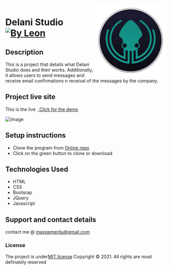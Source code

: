 <img src="kraken.jpeg" align="right" />

# Delani Studio [![By Leon](https://cdn.rawgit.com/sindresorhus/awesome/d7305f38d29fed78fa85652e3a63e154dd8e8829/media/badge.svg)](https://github.com/sindresorhus/awesome#readme)
## Description
This is a project that details what Delani Studio does and their works. Additionally, it allows users to send messages and receive email confirmations n receival of the messages by the company.
## Project live site
  This is the live .[ Click for the demo](https://leondante-ctrl.github.io/delanitime)

  ![Image](file:///home/dante/Documents/moringa-school-projects/IP3-master/%20Delani%20Studio.jpg)

## Setup instructions
* Clone the program from [Online repo](https://leondante-ctrl.github.io/delanitime)
* Click on the green button to clone or download

## Technologies Used
* HTML
* CSS
* Bootsrap
* JQuery
* Javascript

## Support and contact details
contact me @ maxgamerdu@gmail.com
### License
The project is under[MIT license](https://github.com/LeonDante-ctrl/delanitime/blob/master/LICENSE)
Copyright &copy; 2021. All rights are most definately reserved
  